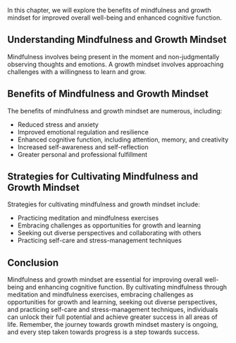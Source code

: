 
In this chapter, we will explore the benefits of mindfulness and growth mindset for improved overall well-being and enhanced cognitive function.

Understanding Mindfulness and Growth Mindset
--------------------------------------------

Mindfulness involves being present in the moment and non-judgmentally observing thoughts and emotions. A growth mindset involves approaching challenges with a willingness to learn and grow.

Benefits of Mindfulness and Growth Mindset
------------------------------------------

The benefits of mindfulness and growth mindset are numerous, including:

* Reduced stress and anxiety
* Improved emotional regulation and resilience
* Enhanced cognitive function, including attention, memory, and creativity
* Increased self-awareness and self-reflection
* Greater personal and professional fulfillment

Strategies for Cultivating Mindfulness and Growth Mindset
---------------------------------------------------------

Strategies for cultivating mindfulness and growth mindset include:

* Practicing meditation and mindfulness exercises
* Embracing challenges as opportunities for growth and learning
* Seeking out diverse perspectives and collaborating with others
* Practicing self-care and stress-management techniques

Conclusion
----------

Mindfulness and growth mindset are essential for improving overall well-being and enhancing cognitive function. By cultivating mindfulness through meditation and mindfulness exercises, embracing challenges as opportunities for growth and learning, seeking out diverse perspectives, and practicing self-care and stress-management techniques, individuals can unlock their full potential and achieve greater success in all areas of life. Remember, the journey towards growth mindset mastery is ongoing, and every step taken towards progress is a step towards success.
